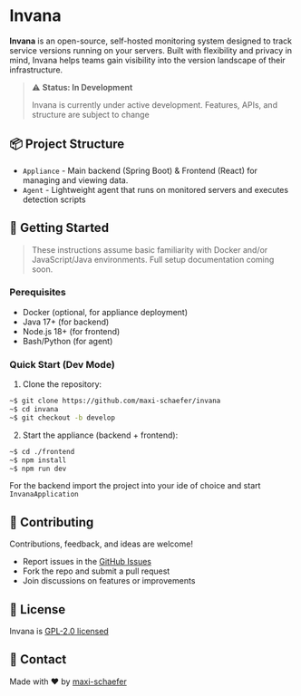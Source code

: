 # Invana

**Invana** is an open-source, self-hosted monitoring system designed to 
track service versions running on your servers. Built with flexibility and privacy
in mind, Invana helps teams gain visibility into the version landscape of their infrastructure.

> ⚠ **Status: In Development**
> 
> Invana is currently under active development.
> Features, APIs, and structure are subject to
> change

## 📦 Project Structure
- `Appliance` - Main backend (Spring Boot) & Frontend (React) for managing and viewing data.
- `Agent` - Lightweight agent that runs on monitored servers and executes detection scripts

## 🚀 Getting Started
> These instructions assume basic familiarity with Docker and/or JavaScript/Java environments.
> Full setup documentation coming soon.

### Perequisites
- Docker (optional, for appliance deployment)
- Java 17+ (for backend)
- Node.js 18+ (for frontend)
- Bash/Python (for agent)

### Quick Start (Dev Mode)
1. Clone the repository:
``` bash
~$ git clone https://github.com/maxi-schaefer/invana
~$ cd invana
~$ git checkout -b develop
```

2. Start the appliance (backend + frontend):
```bash
~$ cd ./frontend
~$ npm install
~$ npm run dev
```

For the backend import the project into your ide of choice and
start `InvanaApplication`

## 🤝 Contributing
Contributions, feedback, and ideas are welcome!
- Report issues in the [GitHub Issues](https://github.com/maxi-schaefer/invana/issues)
- Fork the repo and submit a pull request
- Join discussions on features or improvements

## 📜 License
Invana is [GPL-2.0 licensed](./LICENSE)

## 💬 Contact
Made with ♥ by [maxi-schaefer](https://github.com/maxi-schaefer)